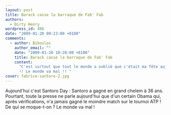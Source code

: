 ```yaml
---
layout: post
title: Barack casse la barraque de Fab' Fab
authors:
  - Dirty Henry
wordpress_id: 486
date: "2009-01-20 09:23:00 +0100"
comments:
  - author: Biboulos
    author_email: ""
    date: "2009-01-20 10:28:00 +0100"
    title: Barack casse la barraque de Fab' Fab
    content:
      "C'est surtout que tout le monde a oublié que c'était ma fête aujourd'hui
      !! Le monde va mal !! "
cover: fabrice-santoro-2.jpg
---
```


Aujourd'hui c'est Santoro Day : Santoro a gagné en grand chelem à 36 ans.
Pourtant, toute la presse ne parle aujourd'hui que d'un certain Obama qui, après
vérifications, n'a jamais gagné le moindre match sur le tournoi ATP ! De qui se
moque-t-on ? Le monde va mal !
